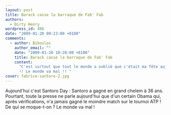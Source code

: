 ```yaml
---
layout: post
title: Barack casse la barraque de Fab' Fab
authors:
  - Dirty Henry
wordpress_id: 486
date: "2009-01-20 09:23:00 +0100"
comments:
  - author: Biboulos
    author_email: ""
    date: "2009-01-20 10:28:00 +0100"
    title: Barack casse la barraque de Fab' Fab
    content:
      "C'est surtout que tout le monde a oublié que c'était ma fête aujourd'hui
      !! Le monde va mal !! "
cover: fabrice-santoro-2.jpg
---
```


Aujourd'hui c'est Santoro Day : Santoro a gagné en grand chelem à 36 ans.
Pourtant, toute la presse ne parle aujourd'hui que d'un certain Obama qui, après
vérifications, n'a jamais gagné le moindre match sur le tournoi ATP ! De qui se
moque-t-on ? Le monde va mal !
